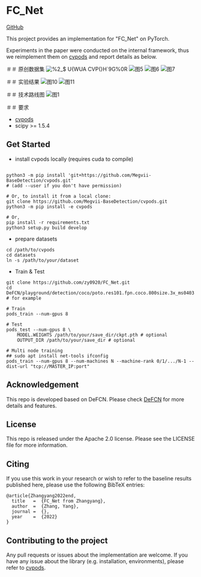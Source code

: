# FC_Net

[GitHub](https://github.com/zy0920/FC_Net)

This project provides an implementation for "FC_Net" on PyTorch.

Experiments in the paper were conducted on the internal framework, thus we reimplement them on [cvpods](https://github.com/Megvii-BaseDetection/cvpods) and report details as below.

＃＃ 原创数据集
![%2_$ U{WUA CVP(}H`9G%0R](https://user-images.githubusercontent.com/102900203/166199452-1dcbd0e6-a268-42c7-9c9c-e8450b2f6a88.png)
![图5](https://user-images.githubusercontent.com/102900203/166203478-900a4f2e-e92e-4f35-a517-0ee12d7f0528.png)
![图6](https://user-images.githubusercontent.com/102900203/166203493-2a7c4956-4ee8-4a50-ac97-c6bdce079932.png)
![图7](https://user-images.githubusercontent.com/102900203/166203446-cfabc365-641c-477e-90f1-d37dee058cdc.png)

＃＃ 实验结果
![图10](https://user-images.githubusercontent.com/102900203/166203568-b36ea005-a0a5-4f18-9bbb-b549be5fc3e1.png)
![图11](https://user-images.githubusercontent.com/102900203/166203579-1b8c8c98-d911-45b3-99f2-d77d7396a79d.png)

＃＃ 技术路线图
![图1](https://user-images.githubusercontent.com/102900203/166203671-9b62124a-5b25-4d21-8f2a-a69b28a4c43f.png)

＃＃ 要求
* [cvpods](https://github.com/Megvii-BaseDetection/cvpods)
* scipy >= 1.5.4

## Get Started

* install cvpods locally (requires cuda to compile)
```shell

python3 -m pip install 'git+https://github.com/Megvii-BaseDetection/cvpods.git'
# (add --user if you don't have permission)

# Or, to install it from a local clone:
git clone https://github.com/Megvii-BaseDetection/cvpods.git
python3 -m pip install -e cvpods

# Or,
pip install -r requirements.txt
python3 setup.py build develop
```

* prepare datasets
```shell
cd /path/to/cvpods
cd datasets
ln -s /path/to/your/dataset
```

* Train & Test
```shell
git clone https://github.com/zy0920/FC_Net.git
cd DeFCN/playground/detection/coco/poto.res101.fpn.coco.800size.3x_ms0403  # for example

# Train
pods_train --num-gpus 8

# Test
pods_test --num-gpus 8 \
    MODEL.WEIGHTS /path/to/your/save_dir/ckpt.pth # optional
    OUTPUT_DIR /path/to/your/save_dir # optional

# Multi node training
## sudo apt install net-tools ifconfig
pods_train --num-gpus 8 --num-machines N --machine-rank 0/1/.../N-1 --dist-url "tcp://MASTER_IP:port"

```

## Acknowledgement
This repo is developed based on DeFCN. Please check [DeFCN](https://github.com/Megvii-BaseDetection/DeFCN) for more details and features.

## License
This repo is released under the Apache 2.0 license. Please see the LICENSE file for more information.

## Citing
If you use this work in your research or wish to refer to the baseline results published here, please use the following BibTeX entries:
```
@article{Zhangyang2022end,
  title   =  {FC_Net from Zhangyang},
  author  =  {Zhang, Yang},
  journal =  {},
  year    =  {2022}
}
```

## Contributing to the project
Any pull requests or issues about the implementation are welcome. If you have any issue about the library (e.g. installation, environments), please refer to [cvpods](https://github.com/Megvii-BaseDetection/cvpods).
